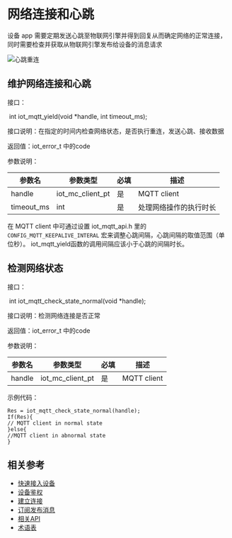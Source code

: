 # 网络连接和心跳

设备 app 需要定期发送心跳至物联网引擎并得到回复从而确定网络的正常连接，同时需要检查并获取从物联网引擎发布给设备的消息请求

 ![心跳重连](../../../../image/IoT/IoT-DeviceSDK/Heartbeat.png)

## 维护网络连接和心跳

接口：

​	int iot_mqtt_yield(void *handle, int timeout_ms);

接口说明：在指定的时间内检查网络状态，是否执行重连，发送心跳、接收数据

返回值：iot_error_t 中的code

参数说明：

| **参数名** | **参数类型**     | **必填** | **描述**   |
| ---------- | ---------------- | -------- | ---------- |
| handle     | iot_mc_client_pt | 是       | MQTT client |
| timeout_ms | int              | 是       | 处理网络操作的执行时长  |

 

在 MQTT client 中可通过设置 iot_mqtt_api.h 里的 `CONFIG_MQTT_KEEPALIVE_INTERAL` 宏来调整心跳间隔，心跳间隔的取值范围（单位秒）。 iot_mqtt_yield函数的调用间隔应该小于心跳的间隔时长。

 

## 检测网络状态

接口：

​	int iot_mqtt_check_state_normal(void *handle);

接口说明：检测网络连接是否正常

返回值：iot_error_t 中的code

参数说明：

| **参数名** | **参数类型**     | **必填** | **描述**     |
| ---------- | ---------------- | -------- | ------------ |
| handle     | iot_mc_client_pt | 是       | MQTT   client |

示例代码：

```
Res = iot_mqtt_check_state_normal(handle);
If(Res){                       
// MQTT client in normal state
}else{
//MQTT client in abnormal state
}
```
## 相关参考
- [快速接入设备](../Developer-Guide-Device/DeviceEasyLink.md)
- [设备鉴权](../Developer-Guide-Device/AuthenticateDevices.md)
- [建立连接](../Developer-Guide-Device/EstablishConnection.md)
- [订阅发布消息](../Developer-Guide-Device/SubPub.md)
- [相关API](../Developer-Guide-Device/API.md)
- [术语表](../Developer-Guide-Device/Glossary.md)
